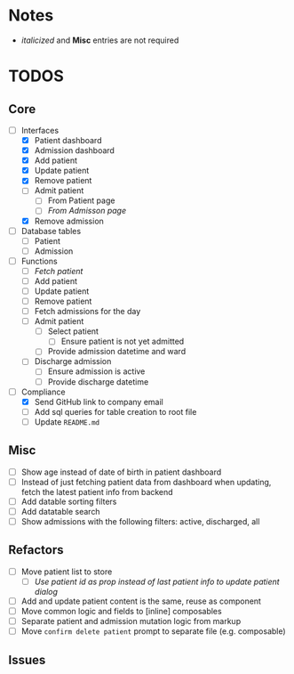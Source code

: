# Notes

- _italicized_ and **Misc** entries are not required

# TODOS

## Core

- [ ] Interfaces
  - [x] Patient dashboard
  - [x] Admission dashboard
  - [x] Add patient
  - [x] Update patient
  - [x] Remove patient
  - [ ] Admit patient
    - [ ] From Patient page
    - [ ] _From Admisson page_
  - [x] Remove admission
- [ ] Database tables
  - [ ] Patient
  - [ ] Admission
- [ ] Functions
  - [ ] _Fetch patient_
  - [ ] Add patient
  - [ ] Update patient
  - [ ] Remove patient
  - [ ] Fetch admissions for the day
  - [ ] Admit patient
    - [ ] Select patient
      - [ ] Ensure patient is not yet admitted
    - [ ] Provide admission datetime and ward
  - [ ] Discharge admission
    - [ ] Ensure admission is active
    - [ ] Provide discharge datetime
- [ ] Compliance
  - [x] Send GitHub link to company email
  - [ ] Add sql queries for table creation to root file
  - [ ] Update `README.md`

## Misc

- [ ] Show age instead of date of birth in patient dashboard
- [ ] Instead of just fetching patient data from dashboard when updating, fetch the latest patient info from backend
- [ ] Add datable sorting filters
- [ ] Add datatable search
- [ ] Show admissions with the following filters: active, discharged, all

## Refactors

- [ ] Move patient list to store
  - [ ] _Use patient id as prop instead of last patient info to update patient dialog_
- [ ] Add and update patient content is the same, reuse as component
- [ ] Move common logic and fields to \[inline\] composables
- [ ] Separate patient and admission mutation logic from markup
- [ ] Move `confirm delete patient` prompt to separate file (e.g. composable)

## Issues
